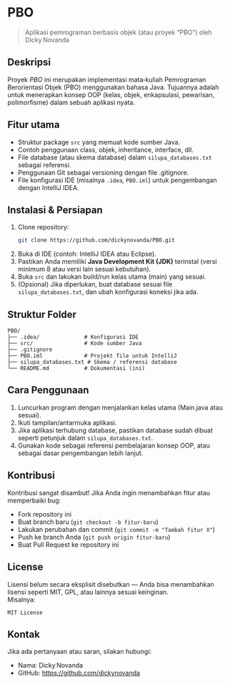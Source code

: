 # PBO
> Aplikasi pemrograman berbasis objek (atau proyek “PBO”) oleh Dicky Novanda

## Deskripsi
Proyek *PBO* ini merupakan implementasi mata‑kuliah Pemrograman Berorientasi Objek (PBO) menggunakan bahasa Java. Tujuannya adalah untuk menerapkan konsep OOP (kelas, objek, enkapsulasi, pewarisan, polimorfisme) dalam sebuah aplikasi nyata.

## Fitur utama
- Struktur package `src` yang memuat kode sumber Java.
- Contoh penggunaan class, objek, inheritance, interface, dll.
- File database (atau skema database) dalam `silupa_databases.txt` sebagai referensi.
- Penggunaan Git sebagai versioning dengan file .gitignore.
- File konfigurasi IDE (misalnya `.idea`, `PBO.iml`) untuk pengembangan dengan IntelliJ IDEA.

## Instalasi & Persiapan
1. Clone repository:
   ```bash
   git clone https://github.com/dickynovanda/PBO.git
   ```  
2. Buka di IDE (contoh: IntelliJ IDEA atau Eclipse).
3. Pastikan Anda memiliki **Java Development Kit (JDK)** terinstal (versi minimum 8 atau versi lain sesuai kebutuhan).
4. Buka `src` dan lakukan build/run kelas utama (main) yang sesuai.
5. (Opsional) Jika diperlukan, buat database sesuai file `silupa_databases.txt`, dan ubah konfigurasi koneksi jika ada.

## Struktur Folder
```
PBO/
├── .idea/              # Konfigurasi IDE
├── src/                # Kode sumber Java
├── .gitignore
├── PBO.iml             # Projekt file untuk IntelliJ
├── silupa_databases.txt # Skema / referensi database
└── README.md           # Dokumentasi (ini)
```

## Cara Penggunaan
1. Luncurkan program dengan menjalankan kelas utama (Main.java atau sesuai).
2. Ikuti tampilan/antarmuka aplikasi.
3. Jika aplikasi terhubung database, pastikan database sudah dibuat seperti petunjuk dalam `silupa_databases.txt`.
4. Gunakan kode sebagai referensi pembelajaran konsep OOP, atau sebagai dasar pengembangan lebih lanjut.

## Kontribusi
Kontribusi sangat disambut! Jika Anda ingin menambahkan fitur atau memperbaiki bug:
- Fork repository ini
- Buat branch baru (`git checkout -b fitur-baru`)
- Lakukan perubahan dan commit (`git commit -m "Tambah fitur X"`)
- Push ke branch Anda (`git push origin fitur-baru`)
- Buat Pull Request ke repository ini

## License
Lisensi belum secara eksplisit disebutkan — Anda bisa menambahkan lisensi seperti MIT, GPL, atau lainnya sesuai keinginan.  
Misalnya:
```
MIT License
```

## Kontak
Jika ada pertanyaan atau saran, silakan hubungi:
- Nama: Dicky Novanda
- GitHub: https://github.com/dickynovanda  
